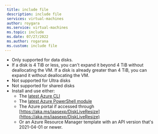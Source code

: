 ```yaml
---
 title: include file
 description: include file
 services: virtual-machines
 author: roygara
 ms.service: virtual-machines
 ms.topic: include
 ms.date: 07/27/2022
 ms.author: rogarana
 ms.custom: include file
---    
```

- Only supported for data disks.
- If a disk is 4 TiB or less, you can't expand it beyond 4 TiB without deallocating the VM. If a disk is already greater than 4 TiB, you can expand it without deallocating the VM.
- Not supported for Ultra disks 
- Not supported for shared disks
- Install and use either:
    - The [latest Azure CLI](/cli/azure/install-azure-cli)
    - The [latest Azure PowerShell module](/powershell/azure/install-az-ps)
    - The Azure portal if accessed through [https://aka.ms/iaasexp/DiskLiveResize](https://aka.ms/iaasexp/DiskLiveResize)
    - Or an Azure Resource Manager template with an API version that's 2021-04-01 or newer.
